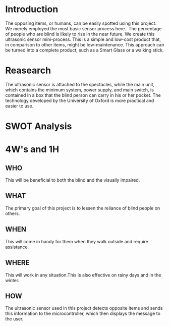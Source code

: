 # Introduction
The opposing items, or humans, can be easily spotted using this project. We merely employed the most basic sensor process here.  The percentage of people who are blind is likely to rise in the near future. We create this ultrasonic sensor mini-process. This is a simple and low-cost product that, in comparison to other items, might be low-maintenance. This approach can be turned into a complete product, such as a Smart Glass or a walking stick.

# Reasearch
The ultrasonic sensor is attached to the spectacles, while the main unit, which contains the minimum system, power supply, and main switch, is contained in a box that the blind person can carry in his or her pocket. The technology developed by the University of Oxford is more practical and easier to use.

# SWOT Analysis


# 4W's and 1H
## WHO
This will be beneficial to both the blind and the visually impaired.
## WHAT
The primary goal of this project is to lessen the reliance of blind people on others.
## WHEN
This will come in handy for them when they walk outside and require assistance.
## WHERE
This will work in any situation.This is also effective on rainy days and in the winter.
## HOW
The ultrasonic sensor used in this project detects opposite items and sends this information to the microcontroller, which then displays the message to the user.
